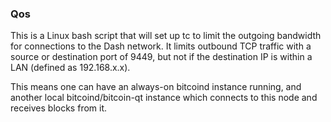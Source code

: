 ### Qos ###

This is a Linux bash script that will set up tc to limit the outgoing bandwidth for connections to the Dash network. It limits outbound TCP traffic with a source or destination port of 9449, but not if the destination IP is within a LAN (defined as 192.168.x.x).

This means one can have an always-on bitcoind instance running, and another local bitcoind/bitcoin-qt instance which connects to this node and receives blocks from it.
